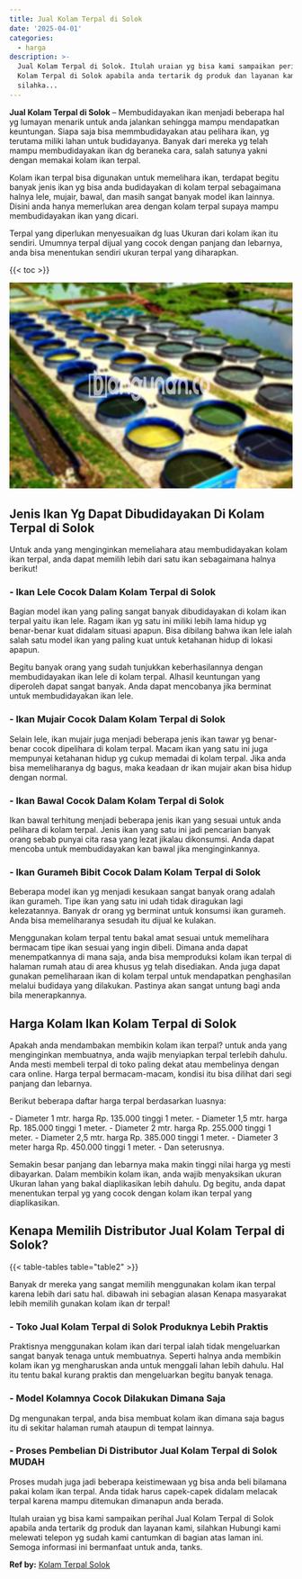 ```yaml
---
title: Jual Kolam Terpal di Solok
date: '2025-04-01'
categories:
  - harga
description: >-
  Jual Kolam Terpal di Solok. Itulah uraian yg bisa kami sampaikan perihal Jual
  Kolam Terpal di Solok apabila anda tertarik dg produk dan layanan kami,
  silahka...
---
```


**Jual Kolam Terpal di Solok** – Membudidayakan ikan menjadi beberapa hal yg lumayan menarik untuk anda jalankan sehingga mampu mendapatkan keuntungan. Siapa saja bisa memmbudidayakan atau pelihara ikan, yg terutama miliki lahan untuk budidayanya. Banyak dari mereka yg telah mampu membudidayakan ikan dg beraneka cara, salah satunya yakni dengan memakai kolam ikan terpal.

Kolam ikan terpal bisa digunakan untuk memelihara ikan, terdapat begitu banyak jenis ikan yg bisa anda budidayakan di kolam terpal sebagaimana halnya lele, mujair, bawal, dan masih sangat banyak model ikan lainnya. Disini anda hanya memerlukan area dengan kolam terpal supaya mampu membudidayakan ikan yang dicari.

Terpal yang diperlukan menyesuaikan dg luas Ukuran dari kolam ikan itu sendiri. Umumnya terpal dijual yang cocok dengan panjang dan lebarnya, anda bisa menentukan sendiri ukuran terpal yang diharapkan.

{{< toc >}}

![Jual Kolam Terpal di Solok](/images/jual-kolam-terpal-33.png)

## Jenis Ikan Yg Dapat Dibudidayakan Di Kolam Terpal di Solok

Untuk anda yang menginginkan memeliahara atau membudidayakan kolam ikan terpal, anda dapat memilih lebih dari satu ikan sebagaimana halnya berikut!

### \- Ikan Lele Cocok Dalam Kolam Terpal di Solok

Bagian model ikan yang paling sangat banyak dibudidayakan di kolam ikan terpal yaitu ikan lele. Ragam ikan yg satu ini miliki lebih lama hidup yg benar-benar kuat didalam situasi apapun. Bisa dibilang bahwa ikan lele ialah salah satu model ikan yang paling kuat untuk ketahanan hidup di lokasi apapun.

Begitu banyak orang yang sudah tunjukkan keberhasilannya dengan membudidayakan ikan lele di kolam terpal. Alhasil keuntungan yang diperoleh dapat sangat banyak. Anda dapat mencobanya jika berminat untuk membudidayakan ikan lele.

### \- Ikan Mujair Cocok Dalam Kolam Terpal di Solok

Selain lele, ikan mujair juga menjadi beberapa jenis ikan tawar yg benar-benar cocok dipelihara di kolam terpal. Macam ikan yang satu ini juga mempunyai ketahanan hidup yg cukup memadai di kolam terpal. Jika anda bisa memeliharanya dg bagus, maka keadaan dr ikan mujair akan bisa hidup dengan normal.

### \- Ikan Bawal Cocok Dalam Kolam Terpal di Solok

Ikan bawal terhitung menjadi beberapa jenis ikan yang sesuai untuk anda pelihara di kolam terpal. Jenis ikan yang satu ini jadi pencarian banyak orang sebab punyai cita rasa yang lezat jikalau dikonsumsi. Anda dapat mencoba untuk membudidayakan kan bawal jika menginginkannya.

### \- Ikan Gurameh Bibit Cocok Dalam Kolam Terpal di Solok

Beberapa model ikan yg menjadi kesukaan sangat banyak orang adalah ikan gurameh. Tipe ikan yang satu ini udah tidak diragukan lagi kelezatannya. Banyak dr orang yg berminat untuk konsumsi ikan gurameh. Anda bisa memeliharanya sesudah itu dijual ke kulakan.

Menggunakan kolam terpal tentu bakal amat sesuai untuk memelihara bermacam tipe ikan sesuai yang ingin dibeli. Dimana anda dapat menempatkannya di mana saja, anda bisa memproduksi kolam ikan terpal di halaman rumah atau di area khusus yg telah disediakan. Anda juga dapat gunakan pemeliharaan ikan di kolam terpal untuk mendapatkan penghasilan melalui budidaya yang dilakukan. Pastinya akan sangat untung bagi anda bila menerapkannya.

## Harga Kolam Ikan Kolam Terpal di Solok

Apakah anda mendambakan membikin kolam ikan terpal? untuk anda yang menginginkan membuatnya, anda wajib menyiapkan terpal terlebih dahulu. Anda mesti membeli terpal di toko paling dekat atau membelinya dengan cara online. Harga terpal bermacam-macam, kondisi itu bisa dilihat dari segi panjang dan lebarnya.

Berikut beberapa daftar harga terpal berdasarkan luasnya:

\- Diameter 1 mtr. harga Rp. 135.000 tinggi 1 meter. - Diameter 1,5 mtr. harga Rp. 185.000 tinggi 1 meter. - Diameter 2 mtr. harga Rp. 255.000 tinggi 1 meter. - Diameter 2,5 mtr. harga Rp. 385.000 tinggi 1 meter. - Diameter 3 meter harga Rp. 450.000 tinggi 1 meter. - Dan seterusnya.

Semakin besar panjang dan lebarnya maka makin tinggi nilai harga yg mesti dibayarkan. Dalam membikin kolam ikan, anda wajib menyaksikan ukuran Ukuran lahan yang bakal diaplikasikan lebih dahulu. Dg begitu, anda dapat menentukan terpal yg yang cocok dengan kolam ikan terpal yang diaplikasikan.

## Kenapa Memilih Distributor Jual Kolam Terpal di Solok?

{{< table-tables table="table2" >}}

Banyak dr mereka yang sangat memilih menggunakan kolam ikan terpal karena lebih dari satu hal. dibawah ini sebagian alasan Kenapa masyarakat lebih memilih gunakan kolam ikan dr terpal!

### \- Toko Jual Kolam Terpal di Solok Produknya Lebih Praktis

Praktisnya menggunakan kolam ikan dari terpal ialah tidak mengeluarkan sangat banyak tenaga untuk membuatnya. Seperti halnya anda membikin kolam ikan yg mengharuskan anda untuk menggali lahan lebih dahulu. Hal itu tentu bakal kurang praktis dan mengeluarkan begitu banyak tenaga.

### \- Model Kolamnya Cocok Dilakukan Dimana Saja

Dg mengunakan terpal, anda bisa membuat kolam ikan dimana saja bagus itu di sekitar halaman rumah ataupun di tempat lainnya.

### \- Proses Pembelian Di Distributor Jual Kolam Terpal di Solok MUDAH

Proses mudah juga jadi beberapa keistimewaan yg bisa anda beli bilamana pakai kolam ikan terpal. Anda tidak harus capek-capek didalam melacak terpal karena mampu ditemukan dimanapun anda berada.

Itulah uraian yg bisa kami sampaikan perihal Jual Kolam Terpal di Solok apabila anda tertarik dg produk dan layanan kami, silahkan Hubungi kami melewati telepon yg sudah kami cantumkan di bagian atas laman ini. Semoga informasi ini bermanfaat untuk anda, tanks.

**Ref by:** [Kolam Terpal Solok](https://id.wikipedia.org/wiki/Kolam)
